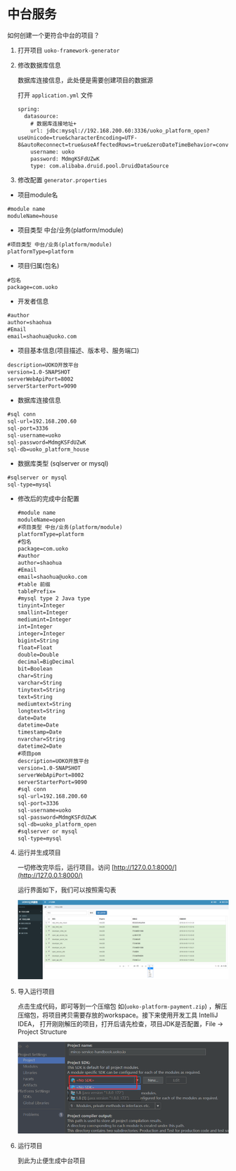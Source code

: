# 中台服务

如何创建一个更符合中台的项目？

1. 打开项目 ```uoko-framework-generator```
2. 修改数据库信息

   数据库连接信息，此处便是需要创建项目的数据源

   打开 ```application.yml``` 文件

    ```
    spring:
      datasource:
        # 数据库连接地址+
        url: jdbc:mysql://192.168.200.60:3336/uoko_platform_open?useUnicode=true&characterEncoding=UTF-8&autoReconnect=true&useAffectedRows=true&zeroDateTimeBehavior=convertToNull&allowMultiQueries=true
        username: uoko
        password: MdmgKSFdUZwK
        type: com.alibaba.druid.pool.DruidDataSource
    ```

3. 修改配置 `generator.properties`
 * 项目module名
 ```
 #module name
 moduleName=house
 ```
 
 * 项目类型 中台/业务(platform/module)
 ```
 #项目类型 中台/业务(platform/module)
 platformType=platform
 ```
 
 * 项目归属(包名)
 ```
 #包名
 package=com.uoko
 ```
 
 * 开发者信息
 ```
 #author
 author=shaohua
 #Email
 email=shaohua@uoko.com
 ```
 
 * 项目基本信息(项目描述、版本号、服务端口)
 ```
 description=UOKO开放平台
 version=1.0-SNAPSHOT
 serverWebApiPort=8002
 serverStarterPort=9090
 ```
 
 * 数据库连接信息
 ```
 #sql conn
 sql-url=192.168.200.60
 sql-port=3336
 sql-username=uoko
 sql-password=MdmgKSFdUZwK
 sql-db=uoko_platform_house
 ```
 
 * 数据库类型 (sqlserver or mysql)
 ```
 #sqlserver or mysql
 sql-type=mysql
 ```
 
 * 修改后的完成中台配置

    ```
    #module name
    moduleName=open
    #项目类型 中台/业务(platform/module)
    platformType=platform
    #包名
    package=com.uoko
    #author
    author=shaohua
    #Email
    email=shaohua@uoko.com
    #table 前缀
    tablePrefix=
    #mysql type 2 Java type
    tinyint=Integer
    smallint=Integer
    mediumint=Integer
    int=Integer
    integer=Integer
    bigint=String
    float=Float
    double=Double
    decimal=BigDecimal
    bit=Boolean
    char=String
    varchar=String
    tinytext=String
    text=String
    mediumtext=String
    longtext=String
    date=Date
    datetime=Date
    timestamp=Date
    nvarchar=String
    datetime2=Date
    #项目pom
    description=UOKO开放平台
    version=1.0-SNAPSHOT
    serverWebApiPort=8002
    serverStarterPort=9090
    #sql conn
    sql-url=192.168.200.60
    sql-port=3336
    sql-username=uoko
    sql-password=MdmgKSFdUZwK
    sql-db=uoko_platform_open
    #sqlserver or mysql
    sql-type=mysql
    ```

4. 运行并生成项目

    一切修改完毕后，运行项目。访问 [http://127.0.0.1:8000/](http://127.0.0.1:8000/)

    运行界面如下，我们可以按照需勾表

    ![代码生成器运行界面](/img/代码生成器运行界面.png)

5. 导入运行项目

    点击生成代码，即可等到一个压缩包 如(```uoko-platform-payment.zip```)
    ，解压压缩包，将项目拷贝需要存放的workspace。接下来使用开发工具 IntelliJ IDEA，
    打开刚刚解压的项目，打开后请先检查，项目JDK是否配置，File -> Project Structure

    ![添加JDK](/img/添加SDK.png)

6. 运行项目

    到此为止便生成中台项目



